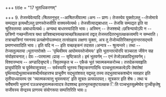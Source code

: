 +++
title = "17 भूताधिकरणम्"

+++
9. तेजस्येवेत्यादि।श्रिततनुभृत् --आश्रितजीवात्मा।अनः -- प्राणः। तेजस्येव युक्तोऽस्तु --तेजोमात्रे सम्पद्यत इत्यर्थोऽस्तु प्राणस्तेजसीति वाक्यस्येत्यर्थः। तेजसीत्याद्यबाधात् -- तेजसि सम्पद्यत इति या श्रुतिस्तस्या अबाधायेत्यर्थः। अन्यथा बाधस्स्यादिति भावः। अस्मिन् -- तेजश्शब्दे।छत्रिन्यायोऽपि न -- छत्रिणो गच्छन्तीत्यत्र यथा छत्रिशब्दस्यच्छत्र्यच्छत्रिलक्षकत्वं तद्वत् तेजस्तदितरभूतलक्षकत्वमपि न सम्भवति। तत्राच्छत्रिणां गमनस्य प्रत्यक्षेणोपलम्भात् तत्संग्रहाय लक्षणा युक्ता, अत्र तु तेजोव्यतिरिक्तभूतान्तरसद्भावे प्रमाणभावादिति भावः। इति यदि न -- इति यच्छङ्कनं तदसत।अन्यत्र -- श्रुत्यन्तरे। तथा --तेज्सतुल्यतया।भूतान्तरोक्तेः -- 'पृथिवीमय आपोमयस्तेजोमयः' इति भूतान्तरयोरपि सञ्चरता जीवेन सह संयोहवचनात्। देवः --परमात्मा।प्राक् -- सृष्टिकाले। इमं भूतवर्गम् -- एनं तेजोऽबन्नादिभूतवर्गम्। विश्वारम्भाय -- अण्डादिसृष्टये। त्रिवृतमकृत च -- एकैकं भूतं त्र्यात्मकमकरोच्च। तत्तदेकव्यवहृतिः प्राचुर्यादिति च पूर्वमेवासूत्रयत् -- सर्वस्यापि भूतस्य त्रिवृत्करणादिभिः पञ्चभूतात्मकत्वेऽपि तेषांतेषां पृथिव्याद्येभूतवाचकशब्दैर्व्यवहारश्च प्राचुर्येण यद्भूतांशवत् यद्वस्तु तस्य तद्भूतवाचकशब्देन व्यवहार इति तृतीयाध्यायस्य एव 'त्र्यात्मकत्वात्तु भूयस्त्वात्' इति सूत्रतः प्रत्यपादयत्। सूत्रकार इति शेषः। तथा च सर्वेषामपि भूतानां पञअचभूतात्मकत्वादत्र तेदश्शब्द इतरभूतचतुष्टयलक्षक िति पञ्चभूतसूक्ष्मेष्वेव पुञ्चीकृतेषु सजीवस्य सेन्द्रस्य प्राणस्य संयोगरूपा सम्पत्तिरिति भावः॥